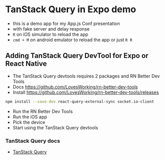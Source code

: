 # TanStack Query in Expo demo

- this is a demo app for my App.js Conf presentation
- with fake server and delay response
- `R` on iOS simulator to reload the app
- `cmd + M` on android emulator to reload the app or just `R R`



## Adding TanStack Query DevTool for Expo or React Native
- The TanStack Query devtools requires 2 packages and RN Better Dev Tools
- Docs https://github.com/LovesWorking/rn-better-dev-tools
- Install https://github.com/LovesWorking/rn-better-dev-tools/releases

```zsh
npm install --save-dev react-query-external-sync socket.io-client
```

- Run the RN Better Dev Tools
- Run the iOS app
- Pick the device
- Start using the TanStack Query devtools

### TanStack Query docs
- [TanStack Query](https://tanstack.com/query/docs "Visit TanStack Query")

